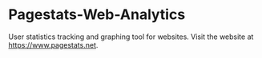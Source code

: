 # Pagestats-Web-Analytics

User statistics tracking and graphing tool for websites. 
Visit the website at https://www.pagestats.net.
